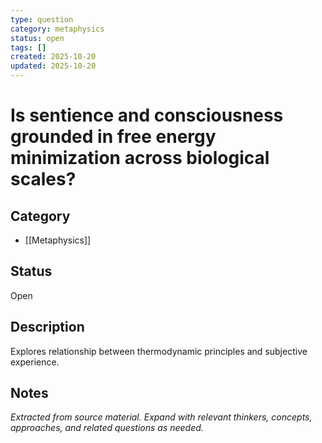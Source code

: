 ```yaml
---
type: question
category: metaphysics
status: open
tags: []
created: 2025-10-20
updated: 2025-10-20
---
```


# Is sentience and consciousness grounded in free energy minimization across biological scales?

## Category

- [[Metaphysics]]

## Status

Open

## Description

Explores relationship between thermodynamic principles and subjective experience.

## Notes

*Extracted from source material. Expand with relevant thinkers, concepts, approaches, and related questions as needed.*
